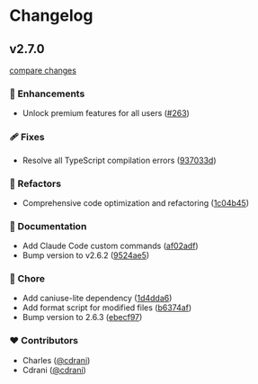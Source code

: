 # Changelog


## v2.7.0

[compare changes](https://github.com/chorus-studio/chorus/compare/v2.6.1...v2.7.0)

### 🚀 Enhancements

- Unlock premium features for all users ([#263](https://github.com/chorus-studio/chorus/pull/263))

### 🩹 Fixes

- Resolve all TypeScript compilation errors ([937033d](https://github.com/chorus-studio/chorus/commit/937033d))

### 💅 Refactors

- Comprehensive code optimization and refactoring ([1c04b45](https://github.com/chorus-studio/chorus/commit/1c04b45))

### 📖 Documentation

- Add Claude Code custom commands ([af02adf](https://github.com/chorus-studio/chorus/commit/af02adf))
- Bump version to v2.6.2 ([9524ae5](https://github.com/chorus-studio/chorus/commit/9524ae5))

### 🏡 Chore

- Add caniuse-lite dependency ([1d4dda6](https://github.com/chorus-studio/chorus/commit/1d4dda6))
- Add format script for modified files ([b6374af](https://github.com/chorus-studio/chorus/commit/b6374af))
- Bump version to 2.6.3 ([ebecf97](https://github.com/chorus-studio/chorus/commit/ebecf97))

### ❤️ Contributors

- Charles ([@cdrani](https://github.com/cdrani))
- Cdrani ([@cdrani](https://github.com/cdrani))

